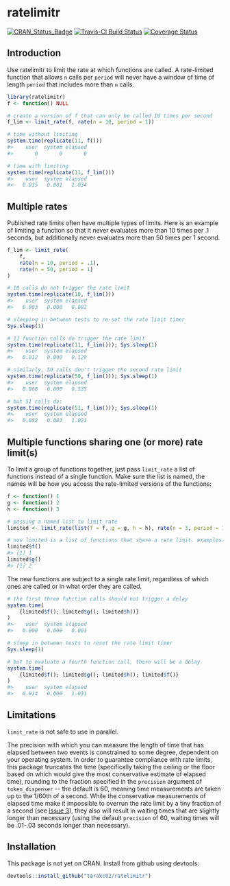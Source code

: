 ratelimitr
================

<!-- README.md is generated from README.Rmd. Please edit that file -->
[![CRAN\_Status\_Badge](http://www.r-pkg.org/badges/version/ratelimitr)](https://cran.r-project.org/package=ratelimitr) [![Travis-CI Build Status](https://travis-ci.org/tarakc02/ratelimitr.svg?branch=master)](https://travis-ci.org/tarakc02/ratelimitr) [![Coverage Status](https://img.shields.io/codecov/c/github/tarakc02/ratelimitr/master.svg)](https://codecov.io/github/tarakc02/ratelimitr?branch=master)

Introduction
------------

Use ratelimitr to limit the rate at which functions are called. A rate-limited function that allows `n` calls per `period` will never have a window of time of length `period` that includes more than `n` calls.

``` r
library(ratelimitr)
f <- function() NULL

# create a version of f that can only be called 10 times per second
f_lim <- limit_rate(f, rate(n = 10, period = 1))

# time without limiting
system.time(replicate(11, f()))
#>    user  system elapsed 
#>       0       0       0

# time with limiting
system.time(replicate(11, f_lim()))
#>    user  system elapsed 
#>   0.015   0.001   1.034
```

Multiple rates
--------------

Published rate limits often have multiple types of limits. Here is an example of limiting a function so that it never evaluates more than 10 times per .1 seconds, but additionally never evaluates more than 50 times per 1 second.

``` r
f_lim <- limit_rate(
    f, 
    rate(n = 10, period = .1), 
    rate(n = 50, period = 1)
)

# 10 calls do not trigger the rate limit
system.time(replicate(10, f_lim()))
#>    user  system elapsed 
#>   0.003   0.000   0.002

# sleeping in between tests to re-set the rate limit timer
Sys.sleep(1)

# 11 function calls do trigger the rate limit
system.time(replicate(11, f_lim())); Sys.sleep(1)
#>    user  system elapsed 
#>   0.012   0.000   0.129

# similarly, 50 calls don't trigger the second rate limit
system.time(replicate(50, f_lim())); Sys.sleep(1)
#>    user  system elapsed 
#>   0.068   0.000   0.535

# but 51 calls do:
system.time(replicate(51, f_lim())); Sys.sleep(1)
#>    user  system elapsed 
#>   0.082   0.003   1.021
```

Multiple functions sharing one (or more) rate limit(s)
------------------------------------------------------

To limit a group of functions together, just pass `limit_rate` a list of functions instead of a single function. Make sure the list is named, the names will be how you access the rate-limited versions of the functions:

``` r
f <- function() 1
g <- function() 2
h <- function() 3

# passing a named list to limit_rate
limited <- limit_rate(list(f = f, g = g, h = h), rate(n = 3, period = 1))

# now limited is a list of functions that share a rate limit. examples:
limited$f()
#> [1] 1
limited$g()
#> [1] 2
```

The new functions are subject to a single rate limit, regardless of which ones are called or in what order they are called.

``` r
# the first three function calls should not trigger a delay
system.time(
    {limited$f(); limited$g(); limited$h()}
)
#>    user  system elapsed 
#>   0.000   0.000   0.001

# sleep in between tests to reset the rate limit timer
Sys.sleep(1)

# but to evaluate a fourth function call, there will be a delay
system.time(
    {limited$f(); limited$g(); limited$h(); limited$f()}
)
#>    user  system elapsed 
#>   0.014   0.000   1.031
```

Limitations
-----------

`limit_rate` is not safe to use in parallel.

The precision with which you can measure the length of time that has elapsed between two events is constrained to some degree, dependent on your operating system. In order to guarantee compliance with rate limits, this package truncates the time (specifically taking the ceiling or the floor based on which would give the most conservative estimate of elapsed time), rounding to the fraction specified in the `precision` argument of `token_dispenser` -- the default is 60, meaning time measurements are taken up to the 1/60th of a second. While the conservative measurements of elapsed time make it impossible to overrun the rate limit by a tiny fraction of a second (see [Issue 3](https://github.com/tarakc02/ratelimitr/issues/3)), they also will result in waiting times that are slightly longer than necessary (using the default `precision` of 60, waiting times will be .01-.03 seconds longer than necessary).

Installation
------------

This package is not yet on CRAN. Install from github using devtools:

``` r
devtools::install_github("tarakc02/ratelimitr")
```
